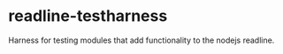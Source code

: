 readline-testharness
====================

Harness for testing modules that add functionality to the nodejs readline.